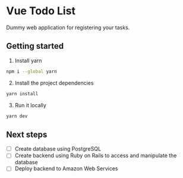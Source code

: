 # Vue Todo List
Dummy web application for registering your tasks.

## Getting started
1. Install yarn
```bash
npm i --global yarn
```
2. Install the project dependencies
```bash
yarn install
```
3. Run it locally
```bash
yarn dev
```

## Next steps
- [ ] Create database using PostgreSQL
- [ ] Create backend using Ruby on Rails to access and manipulate the database
- [ ] Deploy backend to Amazon Web Services
